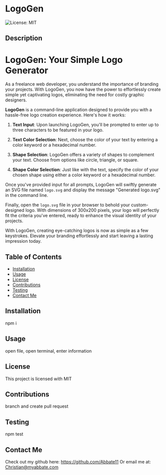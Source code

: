 # LogoGen
  
  ![License: MIT](https://img.shields.io/badge/License-MIT-yellow.svg)
  
  ## Description

  # LogoGen: Your Simple Logo Generator

As a freelance web developer, you understand the importance of branding your projects. With LogoGen, you now have the power to effortlessly create simple yet captivating logos, eliminating the need for costly graphic designers. 

**LogoGen** is a command-line application designed to provide you with a hassle-free logo creation experience. Here's how it works:

1. **Text Input**: Upon launching LogoGen, you'll be prompted to enter up to three characters to be featured in your logo.

2. **Text Color Selection**: Next, choose the color of your text by entering a color keyword or a hexadecimal number.

3. **Shape Selection**: LogoGen offers a variety of shapes to complement your text. Choose from options like circle, triangle, or square.

4. **Shape Color Selection**: Just like with the text, specify the color of your chosen shape using either a color keyword or a hexadecimal number.

Once you've provided input for all prompts, LogoGen will swiftly generate an SVG file named `logo.svg` and display the message "Generated logo.svg" in the command line. 

Finally, open the `logo.svg` file in your browser to behold your custom-designed logo. With dimensions of 300x200 pixels, your logo will perfectly fit the criteria you've entered, ready to enhance the visual identity of your projects.

With LogoGen, creating eye-catching logos is now as simple as a few keystrokes. Elevate your branding effortlessly and start leaving a lasting impression today.

  
  ## Table of Contents
  * [Installation](#installation)
  * [Usage](#usage)
  * [License](#license)
  * [Contributions](#contributions)
  * [Testing](#testing)
  * [Contact Me](#contact-me)
  

  ## Installation

  npm i 

  ## Usage

  open file, open terminal, enter information

  
  ## License 
  This project is licensed with MIT

  ## Contributions

  branch and create pull request

  ## Testing

  npm test

  ## Contact Me

  Check out my github here: https://github.com/Abbate11 Or email me at: Christian@myabbate.com

  